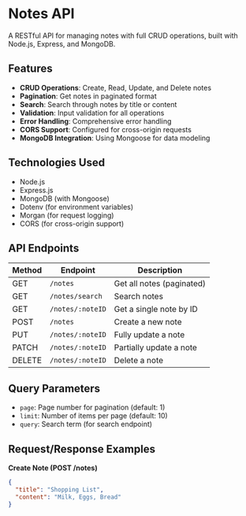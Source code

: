# Notes API

A RESTful API for managing notes with full CRUD operations, built with Node.js, Express, and MongoDB.

## Features

- **CRUD Operations**: Create, Read, Update, and Delete notes
- **Pagination**: Get notes in paginated format
- **Search**: Search through notes by title or content
- **Validation**: Input validation for all operations
- **Error Handling**: Comprehensive error handling
- **CORS Support**: Configured for cross-origin requests
- **MongoDB Integration**: Using Mongoose for data modeling

## Technologies Used

- Node.js
- Express.js
- MongoDB (with Mongoose)
- Dotenv (for environment variables)
- Morgan (for request logging)
- CORS (for cross-origin support)

## API Endpoints

| Method | Endpoint                | Description                          |
|--------|-------------------------|--------------------------------------|
| GET    | `/notes`                | Get all notes (paginated)            |
| GET    | `/notes/search`         | Search notes                         |
| GET    | `/notes/:noteID`        | Get a single note by ID              |
| POST   | `/notes`                | Create a new note                    |
| PUT    | `/notes/:noteID`        | Fully update a note                  |
| PATCH  | `/notes/:noteID`        | Partially update a note              |
| DELETE | `/notes/:noteID`        | Delete a note                        |

## Query Parameters

- `page`: Page number for pagination (default: 1)
- `limit`: Number of items per page (default: 10)
- `query`: Search term (for search endpoint)

## Request/Response Examples

**Create Note (POST /notes)**
```json
{
  "title": "Shopping List",
  "content": "Milk, Eggs, Bread"
}
